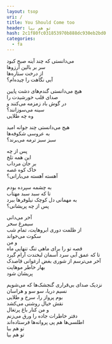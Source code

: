 ```yaml
---
layout: tsop
uri: /
title: You Should Come too
header: تو هم بیا
hash: 2c1f80fc031853970b888dc930eb2bd0
categories:
  - fa
---
```


می‌دانستی که چند آینه صبح کبود  
سر بر بالین آرزوها  
از درخت ستاره‌ها  
آبی نگاهت را چیده‌ام؟

هیچ می‌دانستی گندم‌های دشت پایین  
صدای قلب خورشیدت را  
در گوش باد زمزمه می‌کنند و  
سینه می‌سوزانند؟  
وه چه طلایی

هیج می‌دانستی چند جوانه امید  
به عروسی شکوفه‌ها  
سبز سبز ترمه می‌برند؟  

پس از چه  
این همه تلخ  
بر جان مرداب  
خاک کوه غصه  
آهسته آهسته می‌بارانی؟

به چشمه سپرده بودم  
تا که سبد سبد مهتاب  
به مهمانی دل کوچک نیلوفرها ببرد  
پس از چه پریشانی؟

آخر می‌دانی  
سیمرغ سحر  
از ظلمت دوری ابروهایت، تمام شب  
سکوت می‌خواند  
و من  
قصه تو را برای ماهی تنگ تنهایی ماه  
تا که عمق آبی سرد آسمان لبخندت آرام گیرد  
آخر می‌ترسم از شوری بغض ارغوانی قاصدک  
بهار خاطر موهایت  
پریشان شود

نزدیک صدای بی‌قراری گنجشک‌ها که می‌شویم  
نسیم دریا، سو سو و هراسان  
بوم پرواز را، سرخ و طلایی  
نقش خیال روشنی می‌کشد  
و من کنار باغ پرتغال  
دفتر خاطرات جاده را ورق می‌زنم  
اطلسی‌ها هم پی پروانه‌ها فرستاده‌اند  
تو هم بیا  
تو هم بیا
